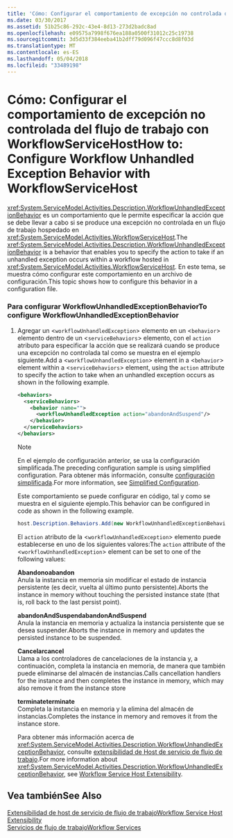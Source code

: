 ```yaml
---
title: 'Cómo: Configurar el comportamiento de excepción no controlada del flujo de trabajo con WorkflowServiceHost'
ms.date: 03/30/2017
ms.assetid: 51b25c86-292c-43e4-8d13-273d2badc8ad
ms.openlocfilehash: e09575a7998f676ea188a0500f31012c25c19738
ms.sourcegitcommit: 3d5d33f384eeba41b2dff79d096f47ccc8d8f03d
ms.translationtype: MT
ms.contentlocale: es-ES
ms.lasthandoff: 05/04/2018
ms.locfileid: "33489198"
---
```

# <a name="how-to-configure-workflow-unhandled-exception-behavior-with-workflowservicehost"></a><span data-ttu-id="a156f-102">Cómo: Configurar el comportamiento de excepción no controlada del flujo de trabajo con WorkflowServiceHost</span><span class="sxs-lookup"><span data-stu-id="a156f-102">How to: Configure Workflow Unhandled Exception Behavior with WorkflowServiceHost</span></span>
<span data-ttu-id="a156f-103"><xref:System.ServiceModel.Activities.Description.WorkflowUnhandledExceptionBehavior> es un comportamiento que le permite especificar la acción que se debe llevar a cabo si se produce una excepción no controlada en un flujo de trabajo hospedado en <xref:System.ServiceModel.Activities.WorkflowServiceHost>.</span><span class="sxs-lookup"><span data-stu-id="a156f-103">The <xref:System.ServiceModel.Activities.Description.WorkflowUnhandledExceptionBehavior> is a behavior that enables you to specify the action to take if an unhandled exception occurs within a workflow hosted in <xref:System.ServiceModel.Activities.WorkflowServiceHost>.</span></span> <span data-ttu-id="a156f-104">En este tema, se muestra cómo configurar este comportamiento en un archivo de configuración.</span><span class="sxs-lookup"><span data-stu-id="a156f-104">This topic shows how to configure this behavior in a configuration file.</span></span>  
  
### <a name="to-configure-workflowunhandledexceptionbehavior"></a><span data-ttu-id="a156f-105">Para configurar WorkflowUnhandledExceptionBehavior</span><span class="sxs-lookup"><span data-stu-id="a156f-105">To configure WorkflowUnhandledExceptionBehavior</span></span>  
  
1.  <span data-ttu-id="a156f-106">Agregar un <`workflowUnhandledException`> elemento en un <`behavior`> elemento dentro de un <`serviceBehaviors`> elemento, con el `action` atributo para especificar la acción que se realizará cuando se produce una excepción no controlada tal como se muestra en el ejemplo siguiente.</span><span class="sxs-lookup"><span data-stu-id="a156f-106">Add a <`workflowUnhandledException`> element in a <`behavior`> element within a <`serviceBehaviors`> element, using the `action` attribute to specify the action to take when an unhandled exception occurs as shown in the following example.</span></span>  
  
    ```xml  
    <behaviors>  
      <serviceBehaviors>  
        <behavior name="">  
          <workflowUnhandledException action="abandonAndSuspend"/>   
        </behavior>  
      </serviceBehaviors>  
    </behaviors>  
    ```  
  
    > [!NOTE]
    >  <span data-ttu-id="a156f-107">En el ejemplo de configuración anterior, se usa la configuración simplificada.</span><span class="sxs-lookup"><span data-stu-id="a156f-107">The preceding configuration sample is using simplified configuration.</span></span> <span data-ttu-id="a156f-108">Para obtener más información, consulte [configuración simplificada](../../../../docs/framework/wcf/simplified-configuration.md).</span><span class="sxs-lookup"><span data-stu-id="a156f-108">For more information, see [Simplified Configuration](../../../../docs/framework/wcf/simplified-configuration.md).</span></span>  
  
     <span data-ttu-id="a156f-109">Este comportamiento se puede configurar en código, tal y como se muestra en el siguiente ejemplo.</span><span class="sxs-lookup"><span data-stu-id="a156f-109">This behavior can be configured in code as shown in the following example.</span></span>  
  
    ```csharp  
    host.Description.Behaviors.Add(new WorkflowUnhandledExceptionBehavior { Action = WorkflowUnhandledExceptionAction.AbandonAndSuspend });  
    ```  
  
     <span data-ttu-id="a156f-110">El `action` atributo de la <`workflowUnhandledException`> elemento puede establecerse en uno de los siguientes valores:</span><span class="sxs-lookup"><span data-stu-id="a156f-110">The `action` attribute of the <`workflowUnhandledException`> element can be set to one of the following values:</span></span>  
  
     <span data-ttu-id="a156f-111">**Abandono**</span><span class="sxs-lookup"><span data-stu-id="a156f-111">**abandon**</span></span>  
     <span data-ttu-id="a156f-112">Anula la instancia en memoria sin modificar el estado de instancia persistente (es decir, vuelta al último punto persistente).</span><span class="sxs-lookup"><span data-stu-id="a156f-112">Aborts the instance in memory without touching the persisted instance state (that is, roll back to the last persist point).</span></span>  
  
     <span data-ttu-id="a156f-113">**abandonAndSuspend**</span><span class="sxs-lookup"><span data-stu-id="a156f-113">**abandonAndSuspend**</span></span>  
     <span data-ttu-id="a156f-114">Anula la instancia en memoria y actualiza la instancia persistente que se desea suspender.</span><span class="sxs-lookup"><span data-stu-id="a156f-114">Aborts the instance in memory and updates the persisted instance to be suspended.</span></span>  
  
     <span data-ttu-id="a156f-115">**Cancelar**</span><span class="sxs-lookup"><span data-stu-id="a156f-115">**cancel**</span></span>  
     <span data-ttu-id="a156f-116">Llama a los controladores de cancelaciones de la instancia y, a continuación, completa la instancia en memoria, de manera que también puede eliminarse del almacén de instancias.</span><span class="sxs-lookup"><span data-stu-id="a156f-116">Calls cancellation handlers for the instance and then completes the instance in memory, which may also remove it from the instance store</span></span>  
  
     <span data-ttu-id="a156f-117">**terminate**</span><span class="sxs-lookup"><span data-stu-id="a156f-117">**terminate**</span></span>  
     <span data-ttu-id="a156f-118">Completa la instancia en memoria y la elimina del almacén de instancias.</span><span class="sxs-lookup"><span data-stu-id="a156f-118">Completes the instance in memory and removes it from the instance store.</span></span>  
  
     <span data-ttu-id="a156f-119">Para obtener más información acerca de <xref:System.ServiceModel.Activities.Description.WorkflowUnhandledExceptionBehavior>, consulte [extensibilidad de Host de servicio de flujo de trabajo](../../../../docs/framework/wcf/feature-details/workflow-service-host-extensibility.md).</span><span class="sxs-lookup"><span data-stu-id="a156f-119">For more information about <xref:System.ServiceModel.Activities.Description.WorkflowUnhandledExceptionBehavior>, see [Workflow Service Host Extensibility](../../../../docs/framework/wcf/feature-details/workflow-service-host-extensibility.md).</span></span>  
  
## <a name="see-also"></a><span data-ttu-id="a156f-120">Vea también</span><span class="sxs-lookup"><span data-stu-id="a156f-120">See Also</span></span>  
 [<span data-ttu-id="a156f-121">Extensibilidad de host de servicio de flujo de trabajo</span><span class="sxs-lookup"><span data-stu-id="a156f-121">Workflow Service Host Extensibility</span></span>](../../../../docs/framework/wcf/feature-details/workflow-service-host-extensibility.md)  
 [<span data-ttu-id="a156f-122">Servicios de flujo de trabajo</span><span class="sxs-lookup"><span data-stu-id="a156f-122">Workflow Services</span></span>](../../../../docs/framework/wcf/feature-details/workflow-services.md)

